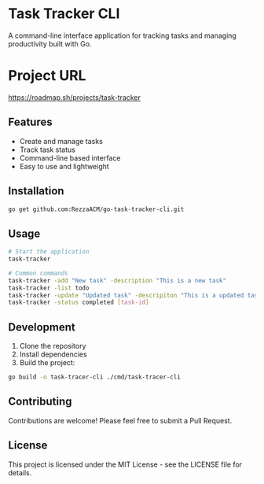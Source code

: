# Task Tracker CLI

A command-line interface application for tracking tasks and managing productivity built with Go.

# Project URL

https://roadmap.sh/projects/task-tracker

## Features

- Create and manage tasks
- Track task status
- Command-line based interface
- Easy to use and lightweight

## Installation

```bash
go get github.com:RezzaACM/go-task-tracker-cli.git
```

## Usage

```bash
# Start the application
task-tracker

# Common commands
task-tracker -add "New task" -description "This is a new task"
task-tracker -list todo
task-tracker -update "Updated task" -descripiton "This is a updated task" [task-id]
task-tracker -status completed [task-id]
```

## Development

1. Clone the repository
2. Install dependencies
3. Build the project:
```bash
go build -o task-tracer-cli ./cmd/task-tracer-cli
```

## Contributing

Contributions are welcome! Please feel free to submit a Pull Request.

## License

This project is licensed under the MIT License - see the LICENSE file for details.